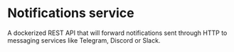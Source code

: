 # Notifications service

A dockerized REST API that will forward notifications sent through HTTP to messaging services like Telegram, Discord or Slack.
